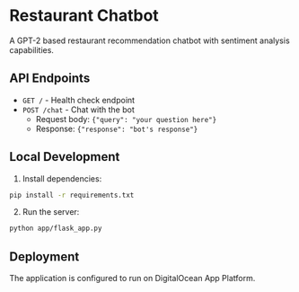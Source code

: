 # Restaurant Chatbot

A GPT-2 based restaurant recommendation chatbot with sentiment analysis capabilities.

## API Endpoints

- `GET /` - Health check endpoint
- `POST /chat` - Chat with the bot
  - Request body: `{"query": "your question here"}`
  - Response: `{"response": "bot's response"}`

## Local Development

1. Install dependencies:
```bash
pip install -r requirements.txt
```

2. Run the server:
```bash
python app/flask_app.py
```

## Deployment

The application is configured to run on DigitalOcean App Platform. 